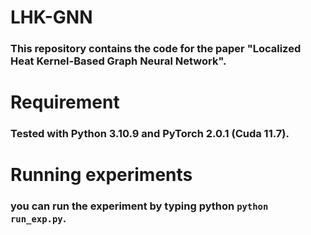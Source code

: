 # LHK-GNN
### This repository contains the code for the paper "Localized Heat Kernel-Based Graph Neural Network".

# Requirement
### Tested with Python 3.10.9 and PyTorch 2.0.1 (Cuda 11.7).
# Running experiments
### you can run the experiment by typing python `python run_exp.py`.
